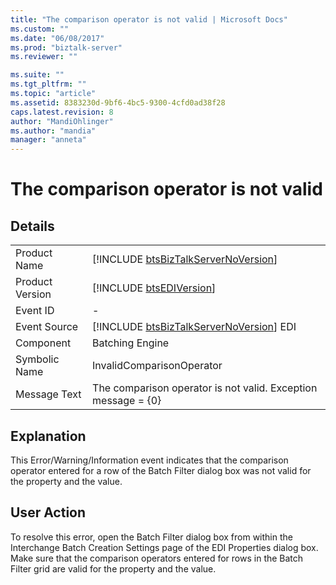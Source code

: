 ```yaml
---
title: "The comparison operator is not valid | Microsoft Docs"
ms.custom: ""
ms.date: "06/08/2017"
ms.prod: "biztalk-server"
ms.reviewer: ""

ms.suite: ""
ms.tgt_pltfrm: ""
ms.topic: "article"
ms.assetid: 8383230d-9bf6-4bc5-9300-4cfd0ad38f28
caps.latest.revision: 8
author: "MandiOhlinger"
ms.author: "mandia"
manager: "anneta"
---
```

# The comparison operator is not valid
## Details  
  
|                 |                                                                                         |
|-----------------|-----------------------------------------------------------------------------------------|
|  Product Name   |   [!INCLUDE [btsBizTalkServerNoVersion](../includes/btsbiztalkservernoversion-md.md)]   |
| Product Version |               [!INCLUDE [btsEDIVersion](../includes/btsediversion-md.md)]               |
|    Event ID     |                                            -                                            |
|  Event Source   | [!INCLUDE [btsBizTalkServerNoVersion](../includes/btsbiztalkservernoversion-md.md)] EDI |
|    Component    |                                     Batching Engine                                     |
|  Symbolic Name  |                                InvalidComparisonOperator                                |
|  Message Text   |              The comparison operator is not valid. Exception message = {0}              |
  
## Explanation  
 This Error/Warning/Information event indicates that the comparison operator entered for a row of the Batch Filter dialog box was not valid for the property and the value.  
  
## User Action  
 To resolve this error, open the Batch Filter dialog box from within the Interchange Batch Creation Settings page of the EDI Properties dialog box. Make sure that the comparison operators entered for rows in the Batch Filter grid are valid for the property and the value.